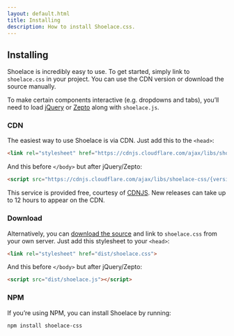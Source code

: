 ```yaml
---
layout: default.html
title: Installing
description: How to install Shoelace.css.
---
```


## Installing

Shoelace is incredibly easy to use. To get started, simply link to `shoelace.css` in your project. You can use the CDN version or download the source manually.

To make certain components interactive (e.g. dropdowns and tabs), you’ll need to load [jQuery](https://cdnjs.com/libraries/jquery/) or [Zepto](https://cdnjs.com/libraries/zepto/) along with `shoelace.js`.

### CDN

The easiest way to use Shoelace is via CDN. Just add this to the `<head>`:

```html
<link rel="stylesheet" href="https://cdnjs.cloudflare.com/ajax/libs/shoelace-css/{version}/shoelace.css">
```

And this before `</body>` but after jQuery/Zepto:

```html
<script src="https://cdnjs.cloudflare.com/ajax/libs/shoelace-css/{version}/shoelace.js"></script>
```

This service is provided free, courtesy of [CDNJS](https://cdnjs.com/). New releases can take up to 12 hours to appear on the CDN.

### Download

Alternatively, you can [download the source](https://github.com/claviska/shoelace-css/releases) and link to `shoelace.css` from your own server. Just add this stylesheet to your `<head>`:

```html
<link rel="stylesheet" href="dist/shoelace.css">
```

And this before `</body>` but after jQuery/Zepto:

```html
<script src="dist/shoelace.js"></script>
```

### NPM

If you’re using NPM, you can install Shoelace by running:

```
npm install shoelace-css
```
